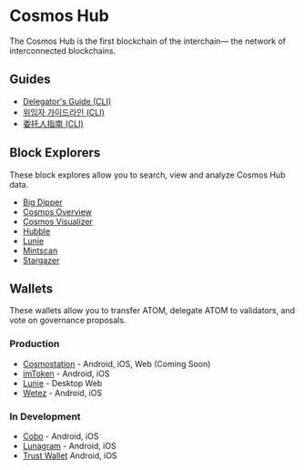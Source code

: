 # Cosmos Hub

The Cosmos Hub is the first blockchain of the interchain&mdash; the network of interconnected blockchains.

## Guides

* [Delegator's Guide (CLI)](https://cosmos.network/docs/cosmos-hub/delegator-guide-cli.html)
* [위임자 가이드라인 (CLI)](https://github.com/cosmos/cosmos-sdk/blob/master/docs/translations/kr/gaia/delegator-guide-cli.md)
* [委托人指南 (CLI)](https://github.com/cosmos/cosmos-sdk/blob/master/docs/translations/cn/cosmos-hub/delegator-guide-cli.md)

## Block Explorers

These block explores allow you to search, view and analyze Cosmos Hub data.

* [Big Dipper](https://cosmos.bigdipper.live)
* [Cosmos Overview](https://genesislab.net)
* [Cosmos Visualizer](https://nylira.net/3d)
* [Hubble](https://hubble.figment.network)
* [Lunie](https://lunie.io)
* [Mintscan](https://mintscan.io)
* [Stargazer](https://stargazer.certus.one)

## Wallets

These wallets allow you to transfer ATOM, delegate ATOM to validators, and vote on governance proposals.

### Production

* [Cosmostation](https://www.cosmostation.io/) - Android, iOS, Web (Coming Soon)
* [imToken](https://token.im/) - Android, iOS
* [Lunie](https://lunie.io) - Desktop Web
* [Wetez](https://www.wetez.io/pc/homepage) - Android, iOS

### In Development

* [Cobo](https://cobo.com/) - Android, iOS
* [Lunagram](https://lunamint.com/) - Android, iOS
* [Trust Wallet](https://trustwallet.com/) Android, iOS
